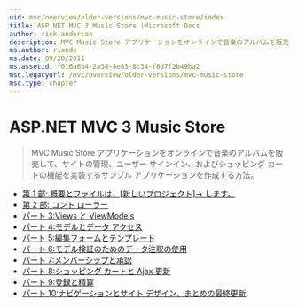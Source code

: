 ```yaml
---
uid: mvc/overview/older-versions/mvc-music-store/index
title: ASP.NET MVC 3 Music Store |Microsoft Docs
author: rick-anderson
description: MVC Music Store アプリケーションをオンラインで音楽のアルバムを販売して、ユーザー サインインのサイトの管理を実装するサンプル アプリケーションを作成する方法をしています.
ms.author: riande
ms.date: 09/28/2011
ms.assetid: f016a6b4-2a38-4e83-8c34-f6d7f2b49ba2
msc.legacyurl: /mvc/overview/older-versions/mvc-music-store
msc.type: chapter
---
```

<a name="aspnet-mvc-3-music-store"></a>ASP.NET MVC 3 Music Store
====================
> MVC Music Store アプリケーションをオンラインで音楽のアルバムを販売して、サイトの管理、ユーザー サインイン、およびショッピング カートの機能を実装するサンプル アプリケーションを作成する方法。


- [第 1 部: 概要とファイルは、[新しいプロジェクト]-> します。](mvc-music-store-part-1.md)
- [第 2 部: コント ローラー](mvc-music-store-part-2.md)
- [パート 3:Views と ViewModels](mvc-music-store-part-3.md)
- [パート 4:モデルとデータ アクセス](mvc-music-store-part-4.md)
- [パート 5:編集フォームとテンプレート](mvc-music-store-part-5.md)
- [パート 6:モデル検証のためのデータ注釈の使用](mvc-music-store-part-6.md)
- [パート 7:メンバーシップと承認](mvc-music-store-part-7.md)
- [パート 8:ショッピング カートと Ajax 更新](mvc-music-store-part-8.md)
- [パート 9:登録と精算](mvc-music-store-part-9.md)
- [パート 10:ナビゲーションとサイト デザイン、まとめの最終更新](mvc-music-store-part-10.md)
